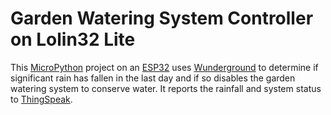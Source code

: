 # Garden Watering System Controller on Lolin32 Lite

This [MicroPython](http://micropython.org/) project on an [ESP32](https://en.wikipedia.org/wiki/ESP32) uses
[Wunderground](https://www.wunderground.com) to determine if
significant rain has fallen in the last day and if so disables the garden watering system to conserve water. It reports the rainfall and system status to [ThingSpeak](https://thingspeak.com).
